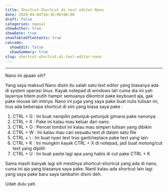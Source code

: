 ```yaml
---
title: Shortcut-Shortcut di text editor Nano
date: 2020-04-04T16:36:06+08:00
draft: false
categories: ngasal
showAuthor: true
showDate: true
showTableOfContents: true
cascade:
  showEdit: false
  showSummary: true
slug: shortcut-shortcut-di-text-editor-nano
---
```


----------
Nano ini apaan sih?

Yang saya maksud Nano disini itu salah satu text editor yang biasanya ada di system operasi linux.
Kayak notepad di windows lah cuma dia ini yah layarnya hitem putih hampir semuanya dikontrol pake keyboard aja, gak pake mouse lah intinya.
Nano ini juga yang saya pake buat nulis tulisan ini, trus ada beberapa shortcut di sini yang biasa saya pake :

1. CTRL + G : Ini buat nampilin petunjuk-petunjuk gimana pake nanonya.
2. CTRL + X : Pake ini kalau mau keluar dari nano
3. CTRL + O : Pencet tombol ini kalau mau simpen tulisan yang dibikin
4. CTRL + W : Ini kalau mau cari sesuatu text di dalam satu file
5. CTRL + \ : Ini buat nyari text trus ganti/replace pake text yang lain
6. CTRL + K : Ini mungkin kayak CTRL + X di notepad, jadi buat motong/cut text yang dipilih
7. CTRL + U : Ini buat paste lagi apa yang habis di cut pake CTRL + K

Sama masih banyak lagi sih mestinya shortcut-shortcut yang ada di nano, cuma ini aja yang biasanya saya pake.
Nanti kalau ada shortcut lain lagi yang saya pake baru saya tambahin disini deh.

Udah dulu yah.
